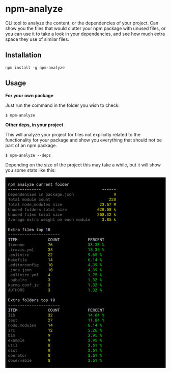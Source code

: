 # npm-analyze
CLI tool to analyze the content, or the dependencies of your project. Can show you the files that would clutter your npm package with unused files, or you can use it to take a look in your dependencies, and see how much extra space they use of similar files.

## Installation

```
npm install -g npm-analyze
```

## Usage

**For your own package**

Just run the command in the folder you wish to check:

```
$ npm-analyze
```

**Other deps, in your project**

This will analyze your project for files not explicitly related to the functionality for your package and show you everything that should not be part of an npm package.

```
$ npm-analyze --deps
```

Depending on the size of the project this may take a while, but it will show you some stats like this:

![npm-analyze result](https://raw.githubusercontent.com/necccc/npm-analyze/master/example/result.png)
